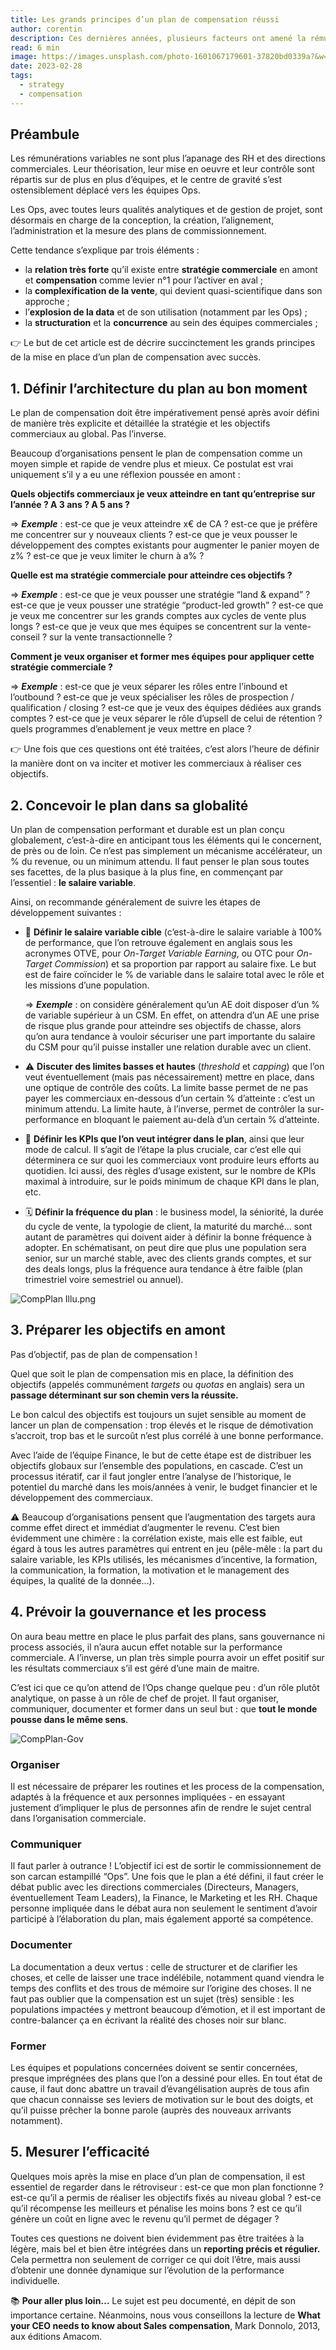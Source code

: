 ```yaml
---
title: Les grands principes d’un plan de compensation réussi
author: corentin
description: Ces dernières années, plusieurs facteurs ont amené la rémunération variable des équipes commerciales à être pensée et conçue de manière plus scientifique par les équipes Ops. Cet article vous explique de manière succincte les grands principes qui vous amèneront à mettre en place des plans de compensations efficaces en termes de résultats, motivants pour les équipes, et contrôlables pour l’organisation.
read: 6 min
image: https://images.unsplash.com/photo-1601067179601-37820bd0339a?&w=1200&h=800&fit=crop
date: 2023-02-28
tags:
  - strategy
  - compensation
---
```


## Préambule

Les rémunérations variables ne sont plus l’apanage des RH et des directions commerciales. Leur
théorisation, leur mise en oeuvre et leur contrôle sont répartis sur de plus en plus d’équipes, et
le centre de gravité s’est ostensiblement déplacé vers les équipes Ops.

Les Ops, avec toutes leurs qualités analytiques et de gestion de projet, sont désormais en charge de
la conception, la création, l’alignement, l’administration et la mesure des plans de
commissionnement.

Cette tendance s’explique par trois éléments :

- la **relation très forte** qu’il existe entre **stratégie commerciale** en amont et
  **compensation** comme levier n°1 pour l’activer en aval ;
- la **complexification de la vente**, qui devient quasi-scientifique dans son approche ;
- l’**explosion de la data** et de son utilisation (notamment par les Ops) ;
- la **structuration** et la **concurrence** au sein des équipes commerciales ;

👉 Le but de cet article est de décrire succinctement les grands principes de la mise en place d’un
plan de compensation avec succès.

## 1. Définir l’architecture du plan au bon moment

Le plan de compensation doit être impérativement pensé après avoir défini de manière très explicite
et détaillée la stratégie et les objectifs commerciaux au global. Pas l’inverse.

Beaucoup d’organisations pensent le plan de compensation comme un moyen simple et rapide de vendre
plus et mieux. Ce postulat est vrai uniquement s’il y a eu une réflexion poussée en amont :

**Quels objectifs commerciaux je veux atteindre en tant qu’entreprise sur l’année ? A 3 ans ? A 5
ans ?**

⇒ **_Exemple_** : est-ce que je veux atteindre x€ de CA ? est-ce que je préfère me concentrer sur
y nouveaux clients ? est-ce que je veux pousser le développement des comptes existants pour
augmenter le panier moyen de z% ? est-ce que je veux limiter le churn à a% ?

**Quelle est ma stratégie commerciale pour atteindre ces objectifs ?**

⇒ **_Exemple_** : est-ce que je veux pousser une stratégie “land & expand” ? est-ce que je veux
pousser une stratégie “product-led growth” ? est-ce que je veux me concentrer sur les grands
comptes aux cycles de vente plus longs ? est-ce que je veux que mes équipes se concentrent sur la
vente-conseil ? sur la vente transactionnelle ?

**Comment je veux organiser et former mes équipes pour appliquer cette stratégie commerciale ?**

⇒ **_Exemple_** : est-ce que je veux séparer les rôles entre l’inbound et l’outbound ? est-ce que
je veux spécialiser les rôles de prospection / qualification / closing ? est-ce que je veux des
équipes dédiées aux grands comptes ? est-ce que je veux séparer le rôle d’upsell de celui de
rétention ? quels programmes d’enablement je veux mettre en place ?

👉 Une fois que ces questions ont été traitées, c’est alors l’heure de définir la manière dont on va
inciter et motiver les commerciaux à réaliser ces objectifs.

## 2. Concevoir le plan dans sa globalité

Un plan de compensation performant et durable est un plan conçu globalement, c’est-à-dire en
anticipant tous les éléments qui le concernent, de près ou de loin. Ce n’est pas simplement un
mécanisme accélérateur, un % du revenue, ou un minimum attendu. Il faut penser le plan sous toutes
ses facettes, de la plus basique à la plus fine, en commençant par l’essentiel : **le salaire
variable**.

Ainsi, on recommande généralement de suivre les étapes de développement suivantes :

- 🎯 **Définir le salaire variable cible** (c’est-à-dire le salaire variable à 100% de performance,
  que l’on retrouve également en anglais sous les acronymes OTVE, pour _On-Target Variable Earning_,
  ou OTC pour _On-Target Commission_) et sa proportion par rapport au salaire fixe. Le but est de
  faire coïncider le % de variable dans le salaire total avec le rôle et les missions d’une
  population.

  ⇒ **_Exemple_** : on considère généralement qu’un AE doit disposer d’un % de variable supérieur
  à un CSM. En effet, on attendra d’un AE une prise de risque plus grande pour atteindre ses
  objectifs de chasse, alors qu’on aura tendance à vouloir sécuriser une part importante du
  salaire du CSM pour qu’il puisse installer une relation durable avec un client.

- ⚠️ **Discuter des limites basses et hautes** (_threshold_ et _capping_) que l’on veut
  éventuellement (mais pas nécessairement) mettre en place, dans une optique de contrôle des coûts.
  La limite basse permet de ne pas payer les commerciaux en-dessous d’un certain % d’atteinte :
  c’est un minimum attendu. La limite haute, à l’inverse, permet de contrôler la sur-performance en
  bloquant le paiement au-delà d’un certain % d’atteinte.
- 🎼 **Définir les KPIs que l’on veut intégrer dans le plan**, ainsi que leur mode de calcul. Il
  s’agit de l’étape la plus cruciale, car c’est elle qui déterminera ce sur quoi les commerciaux
  vont produire leurs efforts au quotidien. Ici aussi, des règles d’usage existent, sur le nombre de
  KPIs maximal à introduire, sur le poids minimum de chaque KPI dans le plan, etc.
- 🗓️ **Définir la fréquence du plan** : le business model, la séniorité, la durée du cycle de vente,
  la typologie de client, la maturité du marché… sont autant de paramètres qui doivent aider à
  définir la bonne fréquence à adopter. En schématisant, on peut dire que plus une population sera
  senior, sur un marché stable, avec des clients grands comptes, et sur des deals longs, plus la
  fréquence aura tendance à être faible (plan trimestriel voire semestriel ou annuel).

![CompPlan Illu.png](https://jr0deqtyc8c5pvr8.public.blob.vercel-storage.com/content/posts/4/1.png)

## 3. Préparer les objectifs en amont

Pas d’objectif, pas de plan de compensation !

Quel que soit le plan de compensation mis en place, la définition des objectifs (appelés communément
_targets_ ou _quotas_ en anglais) sera un **passage déterminant sur son chemin vers la réussite.**

Le bon calcul des objectifs est toujours un sujet sensible au moment de lancer un plan de
compensation : trop élevés et le risque de démotivation s’accroit, trop bas et le surcoût n’est plus
corrélé à une bonne performance.

Avec l’aide de l’équipe Finance, le but de cette étape est de distribuer les objectifs globaux sur
l’ensemble des populations, en cascade. C’est un processus itératif, car il faut jongler entre
l’analyse de l’historique, le potentiel du marché dans les mois/années à venir, le budget financier
et le développement des commerciaux.

⚠️ Beaucoup d’organisations pensent que l’augmentation des targets aura comme effet direct et
immédiat d’augmenter le revenu. C’est bien évidemment une chimère : la corrélation existe, mais
elle est faible, eut égard à tous les autres paramètres qui entrent en jeu (pêle-mêle : la part du
salaire variable, les KPIs utilisés, les mécanismes d’incentive, la formation, la communication,
la formation, la motivation et le management des équipes, la qualité de la donnée…).

## 4. Prévoir la gouvernance et les process

On aura beau mettre en place le plus parfait des plans, sans gouvernance ni process associés, il
n’aura aucun effet notable sur la performance commerciale. A l’inverse, un plan très simple pourra
avoir un effet positif sur les résultats commerciaux s’il est géré d’une main de maitre.

C’est ici que ce qu’on attend de l’Ops change quelque peu : d’un rôle plutôt analytique, on passe à
un rôle de chef de projet. Il faut organiser, communiquer, documenter et former dans un seul but :
que **tout le monde pousse dans le même sens**.

![CompPlan-Gov](https://jr0deqtyc8c5pvr8.public.blob.vercel-storage.com/content/posts/4/2.png)

### Organiser

Il est nécessaire de préparer les routines et les process de la compensation, adaptés à la fréquence
et aux personnes impliquées - en essayant justement d’impliquer le plus de personnes afin de rendre
le sujet central dans l’organisation commerciale.

### Communiquer

Il faut parler à outrance ! L’objectif ici est de sortir le commissionnement de son carcan
estampillé “Ops”. Une fois que le plan a été défini, il faut créer le débat public avec les
directions commerciales (Directeurs, Managers, éventuellement Team Leaders), la Finance, le
Marketing et les RH. Chaque personne impliquée dans le débat aura non seulement le sentiment d’avoir
participé à l’élaboration du plan, mais également apporté sa compétence.

### Documenter

La documentation a deux vertus : celle de structurer et de clarifier les choses, et celle de laisser
une trace indélébile, notamment quand viendra le temps des conflits et des trous de mémoire sur
l’origine des choses. Il ne faut pas oublier que la compensation est un sujet (très) sensible : les
populations impactées y mettront beaucoup d’émotion, et il est important de contre-balancer ça en
écrivant la réalité des choses noir sur blanc.

### Former

Les équipes et populations concernées doivent se sentir concernées, presque imprégnées des plans que
l’on a dessiné pour elles. En tout état de cause, il faut donc abattre un travail d’évangélisation
auprès de tous afin que chacun connaisse ses leviers de motivation sur le bout des doigts, et qu’il
puisse prêcher la bonne parole (auprès des nouveaux arrivants notamment).

## 5. Mesurer l’efficacité

Quelques mois après la mise en place d’un plan de compensation, il est essentiel de regarder dans le
rétroviseur : est-ce que mon plan fonctionne ? est-ce qu’il a permis de réaliser les objectifs fixés
au niveau global ? est-ce qu’il récompense les meilleurs et pénalise les moins bons ? est ce qu’il
génère un coût en ligne avec le revenu qu’il permet de dégager ?

Toutes ces questions ne doivent bien évidemment pas être traitées à la légère, mais bel et bien être
intégrées dans un **reporting précis et régulier.** Cela permettra non seulement de corriger ce qui
doit l’être, mais aussi d’obtenir une donnée dynamique sur l’évolution de la performance
individuelle.

📚 **Pour aller plus loin…** Le sujet est peu documenté, en dépit de son importance certaine.
Néanmoins, nous vous conseillons la lecture de **What your CEO needs to know about Sales
compensation**, Mark Donnolo, 2013, aux éditions Amacom.

